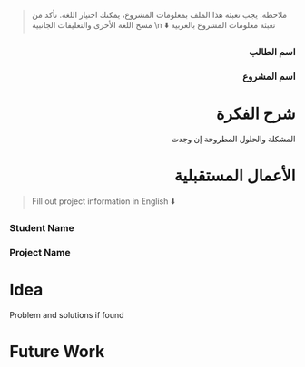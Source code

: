 > ملاحظة: يجب تعبئة هذا الملف بمعلومات المشروع، يمكنك اختيار اللغة. تأكد من مسح اللغة الأخرى والتعليقات الجانبية \n
> ⬇️ تعبئة معلومات المشروع بالعربية  
<div dir="rtl">

### اسم الطالب


### اسم المشروع


# شرح الفكرة
المشكلة والحلول المطروحة إن وجدت


# الأعمال المستقبلية


</div>

> Fill out project information in English ⬇️
### Student Name


### Project Name

# Idea
Problem and solutions if found 


# Future Work 



